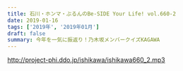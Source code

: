 ```yaml
---
title: 石川・ホンマ・ぶるんのBe-SIDE Your Life! vol.660-2
date: 2019-01-16
tags: ['2019年', '2019年01月']
draft: false
summary: 今年を一気に振返り！乃木坂メンバークイズKAGAWA
---
```


http://project-phi.ddo.jp/ishikawa/ishikawa660_2.mp3
